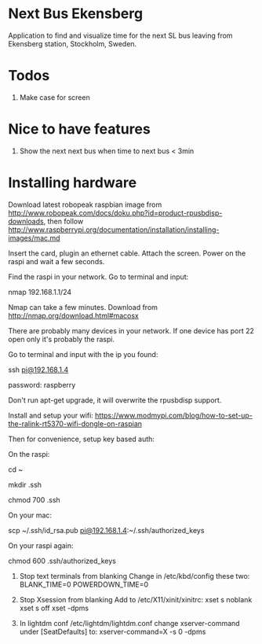 # Next Bus Ekensberg
Application to find and visualize time for the next SL bus leaving from Ekensberg station, Stockholm, Sweden. 

# Todos
1. Make case for screen

# Nice to have features
1. Show the next next bus when time to next bus < 3min

# Installing hardware
Download latest robopeak raspbian image from http://www.robopeak.com/docs/doku.php?id=product-rpusbdisp-downloads, then follow http://www.raspberrypi.org/documentation/installation/installing-images/mac.md

Insert the card, plugin an ethernet cable. Attach the screen. Power on the raspi and wait a few seconds.

Find the raspi in your network. Go to terminal and input:

nmap 192.168.1.1/24

Nmap can take a few minutes. Download from http://nmap.org/download.html#macosx

There are probably many devices in your network. If one device has port 22 open only it's probably the raspi.

Go to terminal and input with the ip you found:

ssh pi@192.168.1.4

password: raspberry

Don't run apt-get upgrade, it will overwrite the rpusbdisp support.

Install and setup your wifi: https://www.modmypi.com/blog/how-to-set-up-the-ralink-rt5370-wifi-dongle-on-raspian

Then for convenience, setup key based auth:

On the raspi:

cd ~

mkdir .ssh

chmod 700 .ssh

On your mac:

scp ~/.ssh/id_rsa.pub pi@192.168.1.4:~/.ssh/authorized_keys

On your raspi again:

chmod 600 .ssh/authorized_keys

1) Stop text terminals from blanking
Change in /etc/kbd/config these two:
BLANK_TIME=0
POWERDOWN_TIME=0

2) Stop Xsession from blanking
Add to /etc/X11/xinit/xinitrc:
xset s noblank
xset s off
xset -dpms

3) In lightdm conf /etc/lightdm/lightdm.conf change xserver-command under [SeatDefaults] to:
xserver-command=X -s 0 -dpms